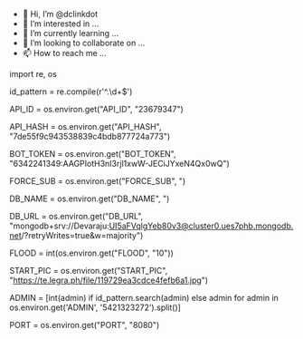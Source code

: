 - 👋 Hi, I’m @dclinkdot
- 👀 I’m interested in ...
- 🌱 I’m currently learning ...
- 💞️ I’m looking to collaborate on ...
- 📫 How to reach me ...

<!---
dclinkdot/dclinkdot is a ✨ special ✨ repository because its `README.md` (this file) appears on your GitHub profile.
You can click the Preview link to take a look at your changes.
--->
import re, os

id_pattern = re.compile(r'^.\d+$') 

API_ID = os.environ.get("API_ID", "23679347")

API_HASH = os.environ.get("API_HASH", "7de55f9c943538839c4bdb877724a773")

BOT_TOKEN = os.environ.get("BOT_TOKEN", "6342241349:AAGPIotH3nI3rjl1xwW-JECiJYxeN4Qx0wQ") 

FORCE_SUB = os.environ.get("FORCE_SUB", ") 

DB_NAME = os.environ.get("DB_NAME", ")     

DB_URL = os.environ.get("DB_URL", "mongodb+srv://Devaraju:UI5aFVqlgYeb80v3@cluster0.ues7phb.mongodb.net/?retryWrites=true&w=majority")
 
FLOOD = int(os.environ.get("FLOOD", "10"))

START_PIC = os.environ.get("START_PIC", "https://te.legra.ph/file/119729ea3cdce4fefb6a1.jpg")

ADMIN = [int(admin) if id_pattern.search(admin) else admin for admin in os.environ.get('ADMIN', '5421323272').split()]

PORT = os.environ.get("PORT", "8080")

